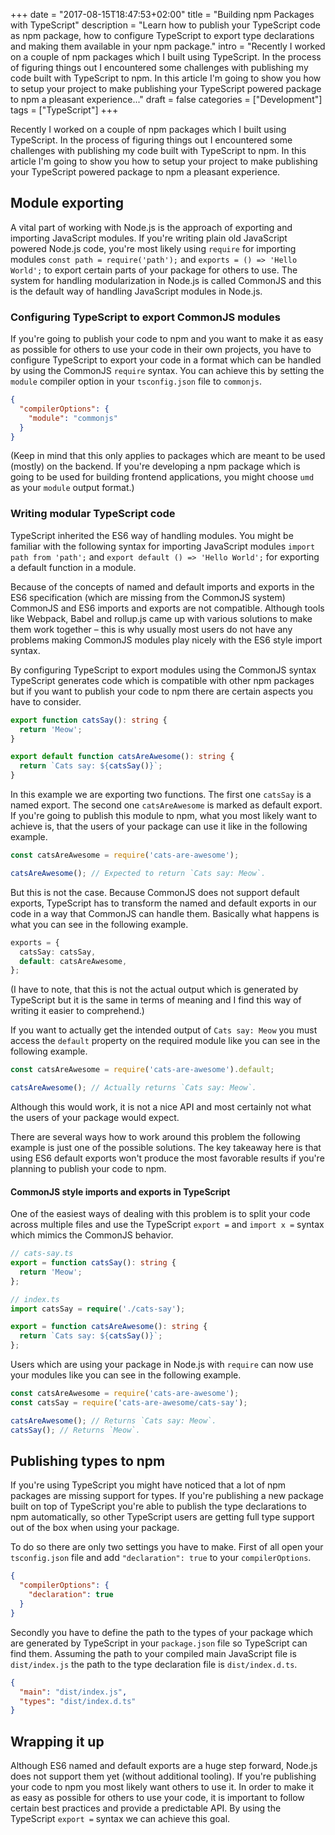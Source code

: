 +++
date = "2017-08-15T18:47:53+02:00"
title = "Building npm Packages with TypeScript"
description = "Learn how to publish your TypeScript code as npm package, how to configure TypeScript to export type declarations and making them available in your npm package."
intro = "Recently I worked on a couple of npm packages which I built using TypeScript. In the process of figuring things out I encountered some challenges with publishing my code built with TypeScript to npm. In this article I'm going to show you how to setup your project to make publishing your TypeScript powered package to npm a pleasant experience..."
draft = false
categories = ["Development"]
tags = ["TypeScript"]
+++

Recently I worked on a couple of npm packages which I built using TypeScript. In the process of figuring things out I encountered some challenges with publishing my code built with TypeScript to npm. In this article I'm going to show you how to setup your project to make publishing your TypeScript powered package to npm a pleasant experience.

## Module exporting
A vital part of working with Node.js is the approach of exporting and importing JavaScript modules. If you're writing plain old JavaScript powered Node.js code, you're most likely using `require` for importing modules `const path = require('path');` and `exports = () => 'Hello World';` to export certain parts of your package for others to use. The system for handling modularization in Node.js is called CommonJS and this is the default way of handling JavaScript modules in Node.js.

### Configuring TypeScript to export CommonJS modules
If you're going to publish your code to npm and you want to make it as easy as possible for others to use your code in their own projects, you have to configure TypeScript to export your code in a format which can be handled by using the CommonJS `require` syntax. You can achieve this by setting the `module` compiler option in your `tsconfig.json` file to `commonjs`.

```json
{
  "compilerOptions": {
    "module": "commonjs"
  }
}
```

(Keep in mind that this only applies to packages which are meant to be used (mostly) on the backend. If you're developing a npm package which is going to be used for building frontend applications, you might choose `umd` as your `module` output format.)

### Writing modular TypeScript code
TypeScript inherited the ES6 way of handling modules. You might be familiar with the following syntax for importing JavaScript modules `import path from 'path';` and `export default () => 'Hello World';` for exporting a default function in a module.

Because of the concepts of named and default imports and exports in the ES6 specification (which are missing from the CommonJS system) CommonJS and ES6 imports and exports are not compatible. Although tools like Webpack, Babel and rollup.js came up with various solutions to make them work together – this is why usually most users do not have any problems making CommonJS modules play nicely with the ES6 style import syntax.

By configuring TypeScript to export modules using the CommonJS syntax TypeScript generates code which is compatible with other npm packages but if you want to publish your code to npm there are certain aspects you have to consider.

```ts
export function catsSay(): string {
  return 'Meow';
}

export default function catsAreAwesome(): string {
  return `Cats say: ${catsSay()}`;
}
```

In this example we are exporting two functions. The first one `catsSay` is a named export. The second one `catsAreAwesome` is marked as default export. If you're going to publish this module to npm, what you most likely want to achieve is, that the users of your package can use it like in the following example.

```ts
const catsAreAwesome = require('cats-are-awesome');

catsAreAwesome(); // Expected to return `Cats say: Meow`.
```

But this is not the case. Because CommonJS does not support default exports, TypeScript has to transform the named and default exports in our code in a way that CommonJS can handle them. Basically what happens is what you can see in the following example.

```ts
exports = {
  catsSay: catsSay,
  default: catsAreAwesome,
};
```

(I have to note, that this is not the actual output which is generated by TypeScript but it is the same in terms of meaning and I find this way of writing it easier to comprehend.)

If you want to actually get the intended output of `Cats say: Meow` you must access the `default` property on the required module like you can see in the following example.

```ts
const catsAreAwesome = require('cats-are-awesome').default;

catsAreAwesome(); // Actually returns `Cats say: Meow`.
```

Although this would work, it is not a nice API and most certainly not what the users of your package would expect.

There are several ways how to work around this problem the following example is just one of the possible solutions. The key takeaway here is that using ES6 default exports won't produce the most favorable results if you're planning to publish your code to npm.

#### CommonJS style imports and exports in TypeScript
One of the easiest ways of dealing with this problem is to split your code across multiple files and use the TypeScript `export =` and `import x =` syntax which mimics the CommonJS behavior.

```ts
// cats-say.ts
export = function catsSay(): string {
  return 'Meow';
};
```

```ts
// index.ts
import catsSay = require('./cats-say');

export = function catsAreAwesome(): string {
  return `Cats say: ${catsSay()}`;
};
```

Users which are using your package in Node.js with `require` can now use your modules like you can see in the following example.

```ts
const catsAreAwesome = require('cats-are-awesome');
const catsSay = require('cats-are-awesome/cats-say');

catsAreAwesome(); // Returns `Cats say: Meow`.
catsSay(); // Returns `Meow`.
```

## Publishing types to npm
If you're using TypeScript you might have noticed that a lot of npm packages are missing support for types. If you're publishing a new package built on top of TypeScript you're able to publish the type declarations to npm automatically, so other TypeScript users are getting full type support out of the box when using your package.

To do so there are only two settings you have to make. First of all open your `tsconfig.json` file and add `"declaration": true` to your `compilerOptions`.

```json
{
  "compilerOptions": {
    "declaration": true
  }
}
```

Secondly you have to define the path to the types of your package which are generated by TypeScript in your `package.json` file so TypeScript can find them. Assuming the path to your compiled main JavaScript file is `dist/index.js` the path to the type declaration file is `dist/index.d.ts`.

```json
{
  "main": "dist/index.js",
  "types": "dist/index.d.ts"
}
```

## Wrapping it up
Although ES6 named and default exports are a huge step forward, Node.js does not support them yet (without additional tooling). If you're publishing your code to npm you most likely want others to use it. In order to make it as easy as possible for others to use your code, it is important to follow certain best practices and provide a predictable API. By using the TypeScript `export =` syntax we can achieve this goal.
